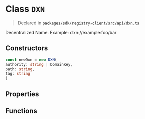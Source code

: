 # Class `DXN`
> Declared in [`packages/sdk/registry-client/src/api/dxn.ts`](https://github.com/dxos/protocols/blob/main/packages/sdk/registry-client/src/api/dxn.ts#L13)

Decentralized Name.
Example: dxn://example:foo/bar

## Constructors
```ts
const newDxn = new DXN(
authority: string | DomainKey,
path: string,
tag: string
)
```

## Properties

## Functions
